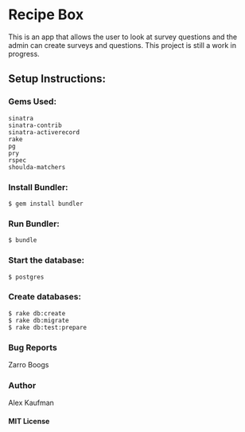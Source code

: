 # Recipe Box
This is an app that allows the user to look at survey questions and the admin can create surveys and questions.  This project is still a work in progress.
## Setup Instructions:
### Gems Used:
```
sinatra
sinatra-contrib
sinatra-activerecord
rake
pg
pry
rspec
shoulda-matchers
```
### Install Bundler:
```
$ gem install bundler
```
### Run Bundler:
```
$ bundle
```
### Start the database:
```
$ postgres
```
### Create databases:
```
$ rake db:create
$ rake db:migrate
$ rake db:test:prepare
```
### Bug Reports
Zarro Boogs
### Author
Alex Kaufman
#### MIT License
